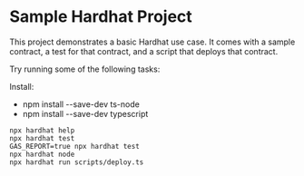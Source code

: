 # Sample Hardhat Project

This project demonstrates a basic Hardhat use case. It comes with a sample contract, a test for that contract, and a script that deploys that contract.

Try running some of the following tasks:

Install:
- npm install --save-dev ts-node
- npm install --save-dev typescript


```shell
npx hardhat help
npx hardhat test
GAS_REPORT=true npx hardhat test
npx hardhat node
npx hardhat run scripts/deploy.ts
```
